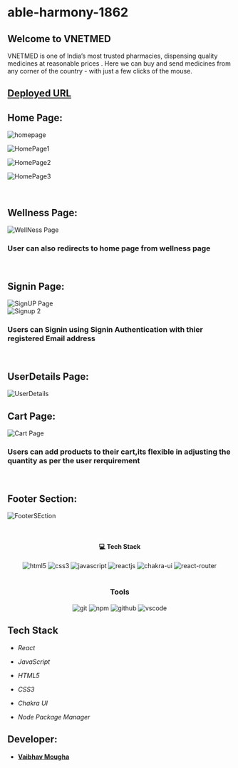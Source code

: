 # able-harmony-1862
## Welcome to VNETMED
VNETMED is one of India’s most trusted pharmacies, dispensing quality medicines at reasonable prices . Here we can buy and send medicines from any corner of the country - with just a few clicks of the mouse.

## [Deployed URL]( https://timely-pothos-6168ff.netlify.app/)


## Home Page:
![homepage](https://user-images.githubusercontent.com/107460451/205808463-d629f8d3-5e3c-45bb-bd58-cc767ae68e5b.jpg)


![HomePage1](https://user-images.githubusercontent.com/107460451/205808526-5a2e5218-f79a-4ce3-ab58-ebe3e1e8269b.jpg)


![HomePage2](https://user-images.githubusercontent.com/107460451/205808582-49ab4eb6-f146-4bb1-b097-31cdcd2fa0f6.jpg)


![HomePage3](https://user-images.githubusercontent.com/107460451/205808622-9d2fe202-9e28-42e0-a09f-b39a596a996a.jpg)


<br/>


## Wellness Page:
![WellNess Page](https://user-images.githubusercontent.com/107460451/205808989-c236af4c-5ec3-4f88-be6a-bc770e320de3.jpg)
<h3>User can also redirects to home page from wellness page</h3>
<br/>


## Signin Page:
![SignUP Page](https://user-images.githubusercontent.com/107460451/205809287-685a0d84-5daa-454d-8c99-1f819fa33b1f.jpg)
<br/>
![Signup 2](https://user-images.githubusercontent.com/107460451/205809402-5e025f9c-05b2-4462-96e5-7ed0fe43a076.jpg)

<h3>Users can Signin using Signin Authentication with thier registered Email address</h3>
<br/>


## UserDetails Page:
![UserDetails](https://user-images.githubusercontent.com/107460451/205810321-6fc45c91-503d-4b20-bab6-490f0964fdee.jpg)
<br/>


## Cart Page:
![Cart Page](https://user-images.githubusercontent.com/107460451/205809650-5d54d644-e041-4440-8439-1f6526607201.jpg)
<h3>Users can add products to their cart,its flexible in adjusting the quantity as per the user rerquirement</h3>
<br/>


## Footer Section:
![FooterSEction](https://user-images.githubusercontent.com/107460451/205809971-03bf18ad-a88b-402c-93b0-c987724262cc.jpg)
<br/>


<br/>
<h4 align="center">💻 Tech Stack</h4>
 <div align="center">
 <img src="https://img.shields.io/badge/html5-%23E34F26.svg?style=for-the-badge&logo=html5&logoColor=white" align="center" alt="html5">
 <img src = "https://img.shields.io/badge/css3-%231572B6.svg?style=for-the-badge&logo=css3&logoColor=white" align="center" alt="css3">
 <img src="https://img.shields.io/badge/javascript-%23323330.svg?style=for-the-badge&logo=javascript&logoColor=%23F7DF1E"  align="center" alt="javascript" />
 <img src="https://img.shields.io/badge/React-20232A?style=for-the-badge&logo=react&logoColor=61DAFB"  align="center" alt="reactjs" />
   <img src = "https://img.shields.io/badge/chakra ui-%234ED1C5.svg?style=for-the-badge&logo=chakraui&logoColor=white" align="center" alt="chakra-ui"/>
  <img src="https://img.shields.io/badge/React_Router-CA4245?style=for-the-badge&logo=react-router&logoColor=white"  align="center" alt="react-router" />
</div>
<br/>



<div align="center"><h3 align="center">Tools</h3> 
   <img src="https://img.shields.io/badge/netlify-%23000000.svg?style=for-the-badge&logo=netlify&logoColor=#00C7B7" align="center" alt="git"/>
  <img src = "https://img.shields.io/badge/NPM-%23000000.svg?style=for-the-badge&logo=npm&logoColor=white" align="center" alt="npm">
  <img src="https://img.shields.io/badge/GitHub-100000?style=for-the-badge&logo=github&logoColor=white"  align="center" alt="github"/>
   <img src="https://img.shields.io/badge/Visual%20Studio-5C2D91.svg?style=for-the-badge&logo=visual-studio&logoColor=white"  align="center" alt="vscode"/>
    
      
</div>







## Tech Stack 
- *React*


- *JavaScript*
- *HTML5*
- *CSS3*
- *Chakra UI*

- *Node Package Manager*


## Developer:

- **[Vaibhav Mougha](https://github.com/vaibhav-mougha)**

    
